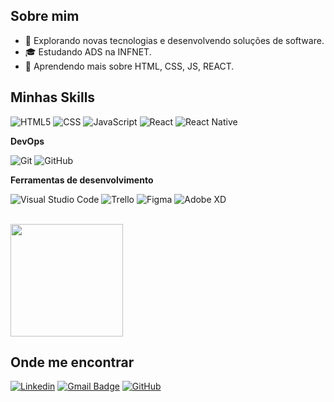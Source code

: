 ## Sobre mim

- 🤔 Explorando novas tecnologias e desenvolvendo soluções de software.
- 🎓 Estudando ADS na INFNET.
- 🌱 Aprendendo mais sobre HTML, CSS, JS, REACT.

## Minhas Skills

![HTML5](https://img.shields.io/badge/-HTML5-333333?style=flat&logo=HTML5)
![CSS](https://img.shields.io/badge/-CSS-333333?style=flat&logo=CSS3&logoColor=1572B6)
![JavaScript](https://img.shields.io/badge/-JavaScript-333333?style=flat&logo=javascript)
![React](https://img.shields.io/badge/-React-333333?style=flat&logo=react)
![React Native](https://img.shields.io/badge/-React%20Native-333333?style=flat&logo=react)

**DevOps**

![Git](https://img.shields.io/badge/-Git-333333?style=flat&logo=git)
![GitHub](https://img.shields.io/badge/-GitHub-333333?style=flat&logo=github)

**Ferramentas de desenvolvimento**

![Visual Studio Code](https://img.shields.io/badge/-Visual%20Studio%20Code-333333?style=flat&logo=visual-studio-code&logoColor=007ACC)
![Trello](https://img.shields.io/badge/-Trello-333333?style=flat&logo=trello&logoColor=007ACC)
![Figma](https://img.shields.io/badge/-Figma-333333?style=flat&logo=figma&logoColor=007ACC)
![Adobe XD](https://img.shields.io/badge/-Adobe%20XD-333333?style=flat&logo=adobe-xd&logoColor=007ACC)

<br/>

<a href="https://github.com/arthurvicttor" title="Perfil de Arthur">
  <img height="180em" src="https://github-readme-stats.vercel.app/api?username=arthurvicttor&theme=dracula&show_icons=true" />
</a>

## Onde me encontrar

[![Linkedin](https://img.shields.io/badge/-arthurvictorsa-blue?style=flat-square&logo=Linkedin&logoColor=white&link=https://www.linkedin.com/in/arthurvictorsa/)](https://www.linkedin.com/in/arthurvictorsa/)
[![Gmail Badge](https://img.shields.io/badge/-arthurvicttorpe@email.com-006bed?style=flat-square&logo=Gmail&logoColor=white&link=mailto:arthurvicttorpe@gmail.com)](mailto:arthurvicttorpe@gmail.com)
[![GitHub](https://img.shields.io/github/followers/arthurvicttor?label=follow&style=social)](https://github.com/arthurvicttor)
